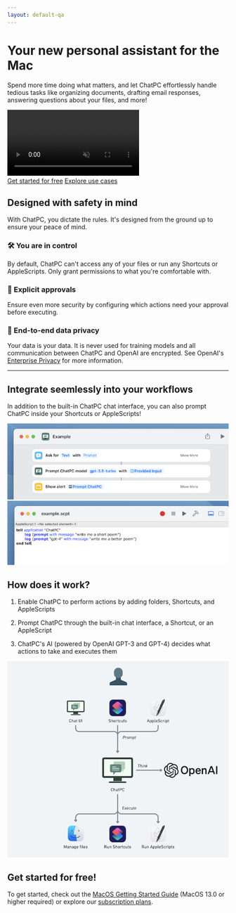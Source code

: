 ```yaml
---
layout: default-qa
---
```


<div class="row align-items-center g-lg-5 py-5">
  <div class="col-lg-7 text-center text-lg-start">
    <h1 class="display-4 fw-bold lh-1 mb-3">
      Your new personal assistant for the Mac
    </h1>
    <p class="col-lg-10 fs-4">
      Spend more time doing what matters, and let ChatPC effortlessly handle tedious tasks like organizing documents, drafting email responses, answering questions about your files, and more!
    </p>
  </div>
  <div class="col-md-10 mx-auto col-lg-5">
    <video src="images/landing/compose-email.mp4" muted autoplay loop controls>
      <p>
        Your browser doesn't support HTML video. Here is a
        <a href="images/landing/compose-email.mp4">link to the demo video</a> instead.
      </p>
    </video>
  </div>
  <div class="d-grid gap-2 d-md-flex justify-content-md-start">
    <a class="btn btn-primary btn-lg px-4 me-md-2" href="/docs/macos/getting-started/">Get started for free</a>
    <a class="btn btn-outline-secondary btn-lg px-4" href="/docs/macos/use-cases/">Explore use cases</a>
  </div>
</div>

## Designed with safety in mind

With ChatPC, you dictate the rules. It's designed from the ground up to ensure your peace of mind.

### 🛠️ You are in control

By default, ChatPC can't access any of your files or run any Shortcuts or AppleScripts. Only grant permissions to what you're comfortable with.

### 🛂 Explicit approvals

Ensure even more security by configuring which actions need your approval before executing.

### 🔐 End-to-end data privacy

Your data is your data. It is never used for training models and all communication between ChatPC and OpenAI are encrypted. See OpenAI's [Enterprise Privacy](https://openai.com/enterprise-privacy) for more information.

---

## Integrate seemlessly into your workflows

In addition to the built-in ChatPC chat interface, you can also prompt ChatPC inside your Shortcuts or AppleScripts!

![Prompt with Shortcuts](/images/landing/prompt-with-shortcuts.png)
![Prompt with Shortcuts](/images/landing/prompt-with-applescript.png)

## How does it work?

1. Enable ChatPC to perform actions by adding folders, Shortcuts, and AppleScripts

1. Prompt ChatPC through the built-in chat interface, a Shortcut, or an AppleScript

1. ChatPC's AI (powered by OpenAI GPT-3 and GPT-4) decides what actions to take and executes them

![How it works](/images/landing/how-it-works.png)

## Get started for free!

To get started, check out the [MacOS Getting Started Guide](/docs/macos/getting-started/) (MacOS 13.0 or higher required) or explore our [subscription plans](/plans/).
